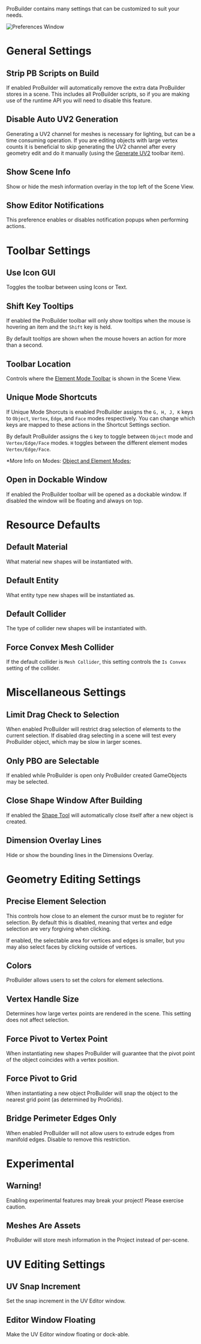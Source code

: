 ProBuilder contains many settings that can be customized to suit your needs.

![Preferences Window](images/preferences.png)

<h1>General Settings</h1>

## Strip PB Scripts on Build

If enabled ProBuilder will automatically remove the extra data ProBuilder stores in a scene.  This includes all ProBuilder scripts, so if you are making use of the runtime API you will need to disable this feature.

## Disable Auto UV2 Generation

Generating a UV2 channel for meshes is necessary for lighting, but can be a time consuming operation.  If you are editing objects with large vertex counts it is beneficial to skip generating the UV2 channel after every geometry edit and do it manually (using the [Generate UV2](../toolbar/object-actions/#generateuv2) toolbar item).

## Show Scene Info

Show or hide the mesh information overlay in the top left of the Scene View.

## Show Editor Notifications

This preference enables or disables notification popups when performing actions.

<h1>Toolbar Settings</h1>

## Use Icon GUI

Toggles the toolbar between using Icons or Text.

## Shift Key Tooltips

If enabled the ProBuilder toolbar will only show tooltips when the mouse is hovering an item and the `Shift` key is held.

By default tooltips are shown when the mouse hovers an action for more than a second.

## Toolbar Location

Controls where the [Element Mode Toolbar](../toolbar/overview-toolbar/#edit-mode-toolbar) is shown in the Scene View.

## Unique Mode Shortcuts

If Unique Mode Shorcuts is enabled ProBuilder assigns the `G, H, J, K` keys to `Object`, `Vertex`, `Edge`, and `Face` modes respectively.  You can change which keys are mapped to these actions in the Shortcut Settings section.

By default ProBuilder assigns the `G` key to toggle between `Object` mode and `Vertex/Edge/Face` modes.  `H` toggles between the different element modes `Vertex/Edge/Face`.

*More Info on Modes: [Object and Element Modes](../general/fundamentals/#modes);

## Open in Dockable Window

If enabled the ProBuilder toolbar will be opened as a dockable window.  If disabled the window will be floating and always on top.

<h1>Resource Defaults</h1>

## Default Material

What material new shapes will be instantiated with.

## Default Entity

What entity type new shapes will be instantiated as.

## Default Collider

The type of collider new shapes will be instantiated with.

## Force Convex Mesh Collider

If the default collider is `Mesh Collider`, this setting controls the `Is Convex` setting of the collider.

<h1>Miscellaneous Settings</h1>

## Limit Drag Check to Selection

When enabled ProBuilder will restrict drag selection of elements to the current selection.  If disabled drag selecting in a scene will test every ProBuilder object, which may be slow in larger scenes.

## Only PBO are Selectable

If enabled while ProBuilder is open only ProBuilder created GameObjects may be selected.

## Close Shape Window After Building

If enabled the [Shape Tool](../toolbar/tool-panels/#shape-tool) will automatically close itself after a new object is created.

## Dimension Overlay Lines

Hide or show the bounding lines in the Dimensions Overlay.

<h1>Geometry Editing Settings</h1>

## Precise Element Selection

This controls how close to an element the cursor must be to register for selection.  By default this is disabled, meaning that vertex and edge selection are very forgiving when clicking.

If enabled, the selectable area for vertices and edges is smaller, but you may also select faces by clicking outside of vertices.

## Colors

ProBuilder allows users to set the colors for element selections.
<!--
## Selected Face Color
## Edge Wireframe Color
## Vertex Color
## Selected Vertex Color
 -->
 ## Vertex Handle Size

 Determines how large vertex points are rendered in the scene.  This setting does not affect selection.

## Force Pivot to Vertex Point

When instantiating new shapes ProBuilder will guarantee that the pivot point of the object coincides with a vertex position.

## Force Pivot to Grid

When instantiating a new object ProBuilder will snap the object to the nearest grid point (as determined by ProGrids).

<a id="bridge-perimeter-edges"></a>
## Bridge Perimeter Edges Only

When enabled ProBuilder will not allow users to extrude edges from manifold edges.  Disable to remove this restriction.

<h1>Experimental</h1>

<div class="alert-box warning">
<h2>Warning!</h2>
Enabling experimental features may break your project!  Please exercise caution.
</div>

## Meshes Are Assets

ProBuilder will store mesh information in the Project instead of per-scene.

<h1>UV Editing Settings</h1>

## UV Snap Increment

Set the snap increment in the UV Editor window.

## Editor Window Floating

Make the UV Editor window floating or dock-able.
